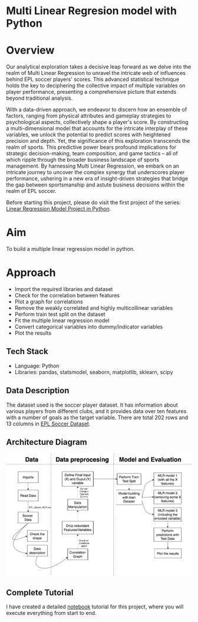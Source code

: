# Multi Linear Regresion model with Python

# Overview 
Our analytical exploration takes a decisive leap forward as we delve into the realm of Multi Linear Regression to unravel the intricate web of influences behind EPL soccer players' scores. This advanced statistical technique holds the key to deciphering the collective impact of multiple variables on player performance, presenting a comprehensive picture that extends beyond traditional analysis.

With a data-driven approach, we endeavor to discern how an ensemble of factors, ranging from physical attributes and gameplay strategies to psychological aspects, collectively shape a player's score. By constructing a multi-dimensional model that accounts for the intricate interplay of these variables, we unlock the potential to predict scores with heightened precision and depth. Yet, the significance of this exploration transcends the realm of sports. This predictive power bears profound implications for strategic decision-making, team composition, and game tactics – all of which ripple through the broader business landscape of sports management. By harnessing Multi Linear Regression, we embark on an intricate journey to uncover the complex synergy that underscores player performance, ushering in a new era of insight-driven strategies that bridge the gap between sportsmanship and astute business decisions within the realm of EPL soccer.

Before starting this project, please do visit the first project of the series:
[Linear Regression Model Project in Python](https://github.com/diegovillatoromx/linear_regresion_with_python).

# Aim
To build a multiple linear regression model in python.

# Approach
- Import the required libraries and dataset
- Check for the correlation between features
- Plot a graph for correlations
- Remove the weakly correlated and highly multicollinear variables
- Perform train test split on the dataset
- Fit the multiple linear regression model
- Convert categorical variables into dummy/indicator variables
- Plot the results

## Tech Stack
* Language: Python
* Libraries: pandas, statsmodel, seaborn, matplotlib, sklearn, scipy

## Data Description

The dataset used is the soccer player dataset. It has information about various players
from different clubs, and it provides data over ten features with a number of goals as the
target variable. There are total 202 rows and 13 columns in [EPL Soccer Dataset](https://github.com/diegovillatoromx/Multi_Linear_Regresion_with_Python/blob/main/EPL_Soccer_MLR_LR.csv).

## Architecture Diagram
<img src="MLR.png">

## Complete Tutorial
I have created a detailed [notebook](https://github.com/diegovillatoromx/Multi_Linear_Regresion_with_Python/blob/main/MLR_python.ipynb) tutorial for this project, where you will execute everything from start to end.
